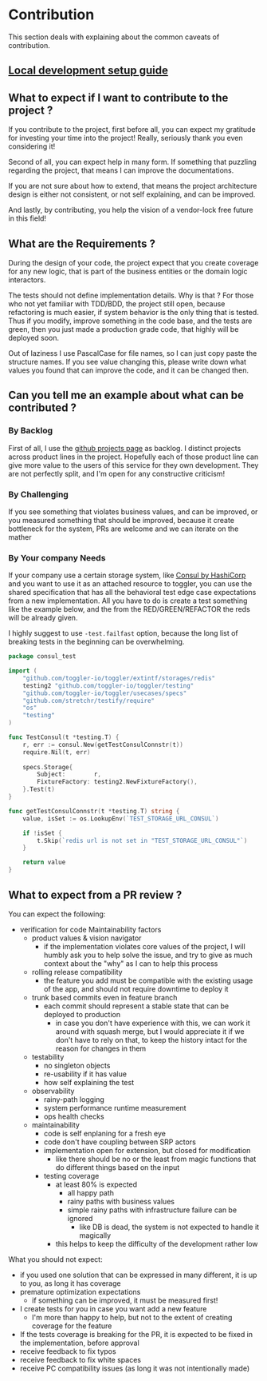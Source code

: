 # Contribution

This section deals with explaining about the common caveats of contribution.

## [Local development setup guide](/docs/contribution/setup.md)

## What to expect if I want to contribute to the project ?

If you contribute to the project, first before all,
you can expect my gratitude for investing your time into the project!
Really, seriously thank you even considering it!

Second of all, you can expect help in many form.
If something that puzzling regarding the project,
that means I can improve the documentations.

If you are not sure about how to extend,
that means the project architecture design is either not consistent,
or not self explaining, and can be improved.

And lastly, by contributing, you help the vision of a vendor-lock free future in this field!
 
## What are the Requirements ? 

During the design of your code, 
the project expect that you create coverage for any new logic,
that is part of the business entities or the domain logic interactors.

The tests should not define implementation details.
Why is that ? For those who not yet familiar with TDD/BDD,
the project still open, because refactoring is much easier,
if system behavior is the only thing that is tested.
Thus if you modify, improve something in the code base,
and the tests are green, then you just made a production grade code,
that highly will be deployed soon.

Out of laziness I use PascalCase for file names, 
so I can just copy paste the structure names.
If you see value changing this,
please write down what values you found that can improve the code,
and it can be changed then.

## Can you tell me an example about what can be contributed ?

### By Backlog 

First of all, I use the [github projects page](https://github.com/toggler-io/toggler/projects) as backlog.
I distinct projects across product lines in the project.
Hopefully each of those product line can give more value to the users of this service for they own development.
They are not perfectly split, and I'm open for any constructive criticism!

### By Challenging

If you see something that violates business values, and can be improved,
or you measured something that should be improved, 
because it create bottleneck for the system,
PRs are welcome and we can iterate on the mather

### By Your company Needs

If your company use a certain storage system, 
like [Consul by HashiCorp](https://www.consul.io/) and you want to use it as an attached resource to toggler,
you can use the shared specification that has all the behavioral test edge case expectations from a new implementation.
All you have to do is create a test something like the example below, 
and the from the RED/GREEN/REFACTOR the reds will be already given. 

I highly suggest to use `-test.failfast` option,
because the long list of breaking tests in the beginning can be overwhelming.  

```go
package consul_test

import (
	"github.com/toggler-io/toggler/extintf/storages/redis"
	testing2 "github.com/toggler-io/toggler/testing"
	"github.com/toggler-io/toggler/usecases/specs"
	"github.com/stretchr/testify/require"
	"os"
	"testing"
)

func TestConsul(t *testing.T) {
	r, err := consul.New(getTestConsulConnstr(t))
	require.Nil(t, err)
	
	specs.Storage{
		Subject:        r,
		FixtureFactory: testing2.NewFixtureFactory(),
	}.Test(t)
}

func getTestConsulConnstr(t *testing.T) string {
	value, isSet := os.LookupEnv(`TEST_STORAGE_URL_CONSUL`)

	if !isSet {
		t.Skip(`redis url is not set in "TEST_STORAGE_URL_CONSUL"`)
	}

	return value
}
``` 

## What to expect from a PR review ?

You can expect the following:

* verification for code Maintainability factors
  * product values & vision navigator 
    * if the implementation violates core values of the project, 
      I will humbly ask you to help solve the issue, 
      and try to give as much context about the "why" as I can to help this process
  * rolling release compatibility
    * the feature you add must be compatible with the existing usage of the app, 
      and should not require downtime to deploy it
  * trunk based commits even in feature branch
    * each commit should represent a stable state that can be deployed to production
      * in case you don't have experience with this, we can work it around with squash merge,
        but I would appreciate it if we don't have to rely on that, 
        to keep the history intact for the reason for changes in them 
  * testability
    * no singleton objects
    * re-usability if it has value
    * how self explaining the test
  * observability 
    * rainy-path logging
    * system performance runtime measurement
    * ops health checks
  * maintainability
    * code is self enplaning for a fresh eye
    * code don't have coupling between SRP actors
    * implementation open for extension, but closed for modification
      * like there should be no or the least from magic functions 
        that do different things based on the input
    * testing coverage
        * at least 80% is expected
            * all happy path
            * rainy paths with business values
            * simple rainy paths with infrastructure failure can be ignored
                * like DB is dead, the system is not expected to handle it magically
        * this helps to keep the difficulty of the development rather low

What you should not expect:

* if you used one solution that can be expressed in many different, 
  it is up to you, as long it has coverage
* premature optimization expectations
  * if something can be improved, it must be measured first!
* I create tests for you in case you want add a new feature
  * I'm more than happy to help, but not to the extent of creating coverage for the feature
* If the tests coverage is breaking for the PR, 
  it is expected to be fixed in the implementation, before approval
* receive feedback to fix typos
* receive feedback to fix white spaces
* receive PC compatibility issues (as long it was not intentionally made)
